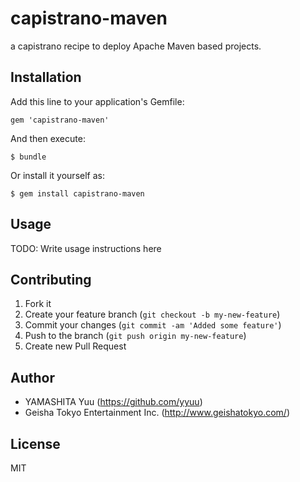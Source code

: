 # capistrano-maven

a capistrano recipe to deploy Apache Maven based projects.

## Installation

Add this line to your application's Gemfile:

    gem 'capistrano-maven'

And then execute:

    $ bundle

Or install it yourself as:

    $ gem install capistrano-maven

## Usage

TODO: Write usage instructions here

## Contributing

1. Fork it
2. Create your feature branch (`git checkout -b my-new-feature`)
3. Commit your changes (`git commit -am 'Added some feature'`)
4. Push to the branch (`git push origin my-new-feature`)
5. Create new Pull Request

## Author

- YAMASHITA Yuu (https://github.com/yyuu)
- Geisha Tokyo Entertainment Inc. (http://www.geishatokyo.com/)

## License

MIT
